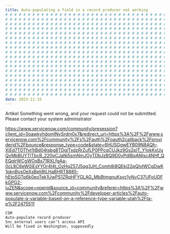 ```yaml
---
title: Auto-populating a field in a record producer not working
# # # # # # # # # # # # # # # # # # # # # # # # # # # # # # # # # # # # # # # #
# # # # # # # # # # # # # # # # # # # # # # # # # # # # # # # # # # # # # # # #
# # # # # # # # # # # # # # # # # # # # # # # # # # # # # # # # # # # # # # # #
# # # # # # # # # # # # # # # # # # # # # # # # # # # # # # # # # # # # # # # #
# # # # # # # # # # # # # # # # # # # # # # # # # # # # # # # # # # # # # # # #
# # # # # # # # # # # # # # # # # # # # # # # # # # # # # # # # # # # # # # # #
# # # # # # # # # # # # # # # # # # # # # # # # # # # # # # # # # # # # # # # #
# # # # # # # # # # # # # # # # # # # # # # # # # # # # # # # # # # # # # # # #
# # # # # # # # # # # # # # # # # # # # # # # # # # # # # # # # # # # # # # # #
# # # # # # # # # # # # # # # # # # # # # # # # # # # # # # # # # # # # # # # #
# # # # # # # # # # # # # # # # # # # # # # # # # # # # # # # # # # # # # # # #
# # # # # # # # # # # # # # # # # # # # # # # # # # # # # # # # # # # # # # # #
# # # # # # # # # # # # # # # # # # # # # # # # # # # # # # # # # # # # # # # #
# # # # # # # # # # # # # # # # # # # # # # # # # # # # # # # # # # # # # # # #
# # # # # # # # # # # # # # # # # # # # # # # # # # # # # # # # # # # # # # # #
# # # # # # # # # # # # # # # # # # # # # # # # # # # # # # # # # # # # # # # #
# # # # # # # # # # # # # # # # # # # # # # # # # # # # # # # # # # # # # # # #
# # # # # # # # # # # # # # # # # # # # # # # # # # # # # # # # # # # # # # # #
date: 2023-11-15
---
```


Artikel Something went wrong, and your request could not be submitted. Please contact your system administrator

<https://www.servicenow.com/community/presession?client_id=0oawkyhdomINvSrdm0x7&redirect_uri=https%3A%2F%2Fwww.servicenow.com%2Fcommunity%2Fs%2Fauth%2Foauth2callback%2Fproviderid%2Fbounce&response_type=code&state=6HUSGgwEYB09N8AQh-XiEd7TDTfyt1tBd04tsbg8TDglTxdzRrZufLP0PPcqCUJkz9Gs2plT_Y1okKxUuQvMbBUYTlTbcB_220pCJaNi5smNmJOyTDbJzBQ9D0yPdIBqANIsc4NHf_QEQqlrWCgWOxBs71RXLfgAa-0cL8C6eW0iEsYYOr4I4t_OzHqZ57J5qg3JH_Comh8i8QEki22pQlvIWCgDwK1pknBvsOeXsBeli8tLHaBHRT8885-hEtoSGTp6k0eoTek1UwPS1ZRqHFYGLAG_MbBtmgnuKsvc1yNvC37UFoUDFkGPG2-iuZEN&scope=openid&source_id=community&referer=https%3A%2F%2Fwww.servicenow.com%2Fcommunity%2Fdeveloper-articles%2Fauto-populate-a-variable-based-on-a-reference-type-variable-utah%2Fta-p%2F2475511>

    CSM
    Auto-populate record producer
    Snc_external users can’t access API
    Will be fixed in Washington, supposedly
